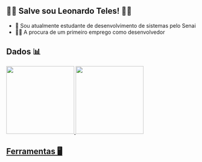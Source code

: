 ##  👋🏼 Salve sou Leonardo Teles! 👋🏼

- 🌱 Sou atualmente estudante de  desenvolvimento de sistemas pelo Senai
- 🤝🏼 A procura de um primeiro emprego como desenvolvedor

##  Dados 📊
<div>
  <a href="https://github.com/Leo-Teles">
  <img height = "180em" src = "https://github-readme-stats.vercel.app/api?username=Leo-Teles&show_icons=true&theme=dark&include_all_commits=true&count_private=true" />
    <img height = "180em" src = "https://github-readme-stats.vercel.app/api/top-langs/?username=Leo-Teles&layout=compact&langs_count=7&theme=dark" />

##  Ferramentas 🖥️
